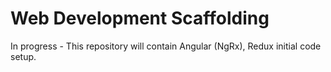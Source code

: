 # Web Development Scaffolding

In progress - This repository will contain Angular (NgRx), Redux initial code setup.
